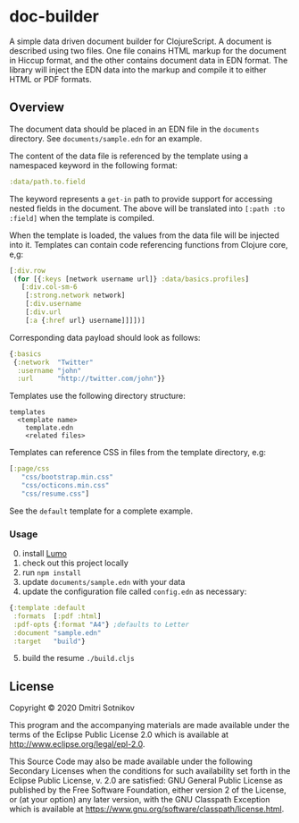 # doc-builder

A simple data driven document builder for ClojureScript. A document is
described using two files. One file conains HTML markup for the document
in Hiccup format, and the other contains document data in EDN format. The library will inject the EDN data into the markup and compile it to
either HTML or PDF formats.


## Overview

The document data should be placed in an EDN file in the `documents` directory.
See `documents/sample.edn` for an example.

The content of the data file is referenced by the template using a namespaced keyword in the following format:

```clojure
:data/path.to.field
```
The keyword represents a `get-in` path to provide support for accessing nested fields in the document. The above will be translated into `[:path :to :field]` when the template is compiled.

When the template is loaded, the values from the data file will be injected into it.
Templates can contain code referencing functions from Clojure core, e,g:

```clojure
[:div.row
 (for [{:keys [network username url]} :data/basics.profiles]
   [:div.col-sm-6
    [:strong.network network]
    [:div.username
    [:div.url
    [:a {:href url} username]]]])]
```

Corresponding data payload should look as follows:

```clojure
{:basics
 {:network  "Twitter"
  :username "john"
  :url      "http://twitter.com/john"}}
```

Templates use the following directory structure:

```
templates
  <template name>
    template.edn
    <related files>
```

Templates can reference CSS in files from the template directory, e.g:

```clojure
[:page/css
   "css/bootstrap.min.css"
   "css/octicons.min.css"
   "css/resume.css"]
```

See the `default` template for a complete example.

### Usage

0. install [Lumo](http://lumo-cljs.org/)
1. check out this project locally
3. run `npm install`
3. update `documents/sample.edn` with your data
4. update the configuration file called `config.edn` as necessary:


```clojure
{:template :default
 :formats  [:pdf :html]
 :pdf-opts {:format "A4"} ;defaults to Letter
 :document "sample.edn"
 :target   "build"}
```

5. build the resume `./build.cljs`


## License

Copyright © 2020 Dmitri Sotnikov

This program and the accompanying materials are made available under the
terms of the Eclipse Public License 2.0 which is available at
http://www.eclipse.org/legal/epl-2.0.

This Source Code may also be made available under the following Secondary
Licenses when the conditions for such availability set forth in the Eclipse
Public License, v. 2.0 are satisfied: GNU General Public License as published by
the Free Software Foundation, either version 2 of the License, or (at your
option) any later version, with the GNU Classpath Exception which is available
at https://www.gnu.org/software/classpath/license.html.
